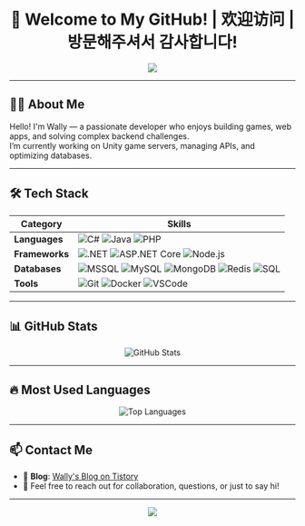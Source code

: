 <h1 align="center">👋 Welcome to My GitHub! | 欢迎访问 | 방문해주셔서 감사합니다!</h1>

<p align="center">
  <img src="https://capsule-render.vercel.app/api?type=waving&color=auto&height=200&section=header&text=Wally's%20GitHub&fontSize=40&fontAlign=70&fontAlignY=35" />
</p>

---

## 🧑‍💻 About Me

Hello! I'm Wally — a passionate developer who enjoys building games, web apps, and solving complex backend challenges.  
I’m currently working on Unity game servers, managing APIs, and optimizing databases.

---

## 🛠️ Tech Stack

| Category | Skills |
|----------|--------|
| **Languages** | ![C#](https://img.shields.io/badge/C%23-239120?style=flat&logo=c-sharp&logoColor=white) ![Java](https://img.shields.io/badge/Java-007396?style=flat&logo=java&logoColor=white) ![PHP](https://img.shields.io/badge/PHP-777BB4?style=flat&logo=php&logoColor=white) |
| **Frameworks** | ![.NET](https://img.shields.io/badge/.NET-512BD4?style=flat&logo=dotnet&logoColor=white) ![ASP.NET Core](https://img.shields.io/badge/ASP.NET%20Core-5C2D91?style=flat&logo=dotnet&logoColor=white) ![Node.js](https://img.shields.io/badge/Node.js-339933?style=flat&logo=node.js&logoColor=white) |
| **Databases** | ![MSSQL](https://img.shields.io/badge/MSSQL-CC2927?style=flat&logo=microsoftsqlserver&logoColor=white) ![MySQL](https://img.shields.io/badge/MySQL-4479A1?style=flat&logo=mysql&logoColor=white) ![MongoDB](https://img.shields.io/badge/MongoDB-47A248?style=flat&logo=mongodb&logoColor=white) ![Redis](https://img.shields.io/badge/Redis-DC382D?style=flat&logo=redis&logoColor=white) ![SQL](https://img.shields.io/badge/SQL-003B57?style=flat&logo=MicrosoftSQLServer&logoColor=white) |
| **Tools** | ![Git](https://img.shields.io/badge/Git-F05032?style=flat&logo=git&logoColor=white) ![Docker](https://img.shields.io/badge/Docker-2496ED?style=flat&logo=docker&logoColor=white) ![VSCode](https://img.shields.io/badge/VSCode-007ACC?style=flat&logo=visual-studio-code&logoColor=white) |


---

## 📊 GitHub Stats

<p align="center">
  <img src="https://github-readme-stats.vercel.app/api?username=yourusername&show_icons=true&theme=radical" alt="GitHub Stats" />
</p>

---

## 🔥 Most Used Languages

<p align="center">
  <img src="https://github-readme-stats.vercel.app/api/top-langs/?username=yourusername&layout=compact&theme=radical" alt="Top Languages" />
</p>

---

## 📫 Contact Me

- 📝 **Blog**: [Wally's Blog on Tistory](https://wallyyoucandoit.tistory.com/)
- 💬 Feel free to reach out for collaboration, questions, or just to say hi!

---

<p align="center">
  <img src="https://capsule-render.vercel.app/api?type=waving&color=auto&height=120&section=footer" />
</p>
